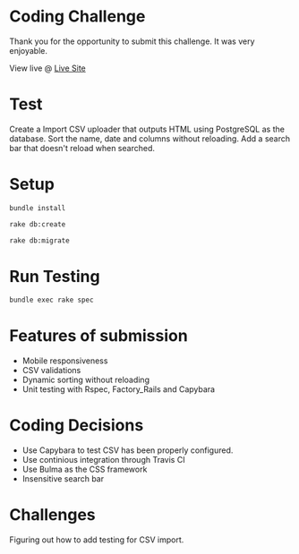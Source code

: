 # Coding Challenge

Thank you for the opportunity to submit this challenge. It was very enjoyable.

View live @ [Live Site](https://sentia-coding-test.herokuapp.com)

# Test

Create a Import CSV uploader that outputs HTML using PostgreSQL as the database. Sort the name, date and columns without reloading. Add a search bar that doesn't reload when searched.

# Setup

```bash
bundle install
```

```bash
rake db:create
```

```bash
rake db:migrate
```
# Run Testing 
```bash
bundle exec rake spec
```

# Features of submission

- Mobile responsiveness
- CSV validations
- Dynamic sorting without reloading
- Unit testing with Rspec, Factory_Rails and Capybara

# Coding Decisions

- Use Capybara to test CSV has been properly configured.
- Use continious integration through Travis CI
- Use Bulma as the CSS framework
- Insensitive search bar

# Challenges

Figuring out how to add testing for CSV import.
